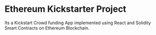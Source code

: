 # Ethereum Kickstarter Project

Its a Kickstart Crowd funding App implemented using React and Solidity Smart Contracts on Ethereum Blockchain.
